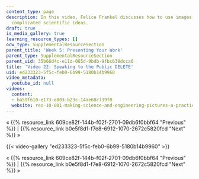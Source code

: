 ```yaml
---
content_type: page
description: In this video, Felice Frankel discusses how to use images to help explain
  complicated scientific ideas.
draft: true
is_media_gallery: true
learning_resource_types: []
ocw_type: SupplementalResourceSection
parent_title: 'Week 5: Presenting Your Work'
parent_type: SupplementalResourceSection
parent_uid: 35b66d4c-e11d-065d-9bdb-9fbc638dcca6
title: 'Video 22: Speaking to the Public DELETE'
uid: ed233323-5f5c-feb0-6b99-5180b14b9960
video_metadata:
  youtube_id: null
videos:
  content:
  - ba59f610-e173-e803-b23c-14ae68c739f0
  website: res-10-001-making-science-and-engineering-pictures-a-practical-guide-to-presenting-your-work-spring-2016
---
```

« {{% resource_link 609ce82f-144b-f02f-2701-09db6f0bbf64 "Previous" %}} | {{% resource_link b0e5f8d1-f7e8-6912-1070-2672c5820fcd "Next" %}} »

{{< video-gallery "ed233323-5f5c-feb0-6b99-5180b14b9960" >}}


« {{% resource_link 609ce82f-144b-f02f-2701-09db6f0bbf64 "Previous" %}} | {{% resource_link b0e5f8d1-f7e8-6912-1070-2672c5820fcd "Next" %}} »